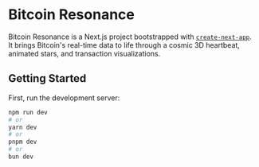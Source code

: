 # Bitcoin Resonance

Bitcoin Resonance is a Next.js project bootstrapped with [`create-next-app`](https://nextjs.org/docs/app/api-reference/cli/create-next-app).  
It brings Bitcoin's real-time data to life through a cosmic 3D heartbeat, animated stars, and transaction visualizations.

## Getting Started

First, run the development server:

```bash
npm run dev
# or
yarn dev
# or
pnpm dev
# or
bun dev
